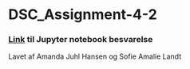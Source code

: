 # DSC_Assignment-4-2
 
### [Link](https://github.com/amalielandt/DSC_Assignment-4-2/blob/main/Assignment%204-2/Implementation%20of%20Matrix%20in%20Image%20Processing.ipynb) til Jupyter notebook besvarelse

Lavet af Amanda Juhl Hansen og Sofie Amalie Landt
